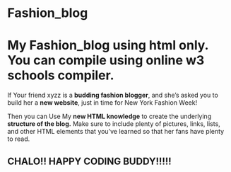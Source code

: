 <!DOCTYPE html>
<html>
  <head>
    <h1>Fashion_blog</h1>
  </head>
  <body>
    <h1>My Fashion_blog using html only. You can compile using online w3 schools compiler.</h1>
    <p>If Your friend xyzz is a <strong>budding fashion blogger</strong>, and she’s asked you to build her a <strong>new website</strong>, just in time for New York Fashion Week!

Then you can Use My <strong>new HTML knowledge</strong> to create the underlying <strong>structure of the blog.</strong> Make sure to include plenty of pictures, links, lists, 
and other HTML elements that you’ve learned so that her fans have plenty to read. <h2>CHALO!! HAPPY CODING BUDDY!!!!!</h2> </p>
  </body>
</html>
